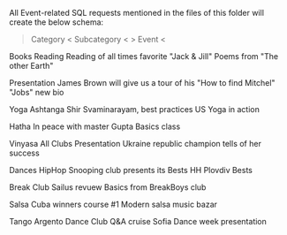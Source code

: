 All Event-related SQL requests mentioned in the files of this folder will create the below schema:

> Category <
  > Subcategory <
    > Event <

Books
  Reading
    Reading of all times favorite "Jack & Jill"
    Poems from "The other Earth"

  Presentation
    James Brown will give us a tour of his "How to find Mitchel"
    "Jobs" new bio

Yoga
  Ashtanga
    Shir Svaminarayam, best practices
    US Yoga in action

  Hatha
    In peace with master Gupta
    Basics class

  Vinyasa
    All Clubs Presentation
    Ukraine republic champion tells of her success


Dances
  HipHop
    Snooping club presents its Bests
    HH Plovdiv Bests

  Break
    Club Sailus revuew
    Basics from BreakBoys club

  Salsa
    Cuba winners course #1
    Modern salsa music bazar

  Tango
    Argento Dance Club Q&A cruise
    Sofia Dance week presentation